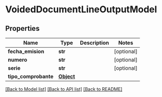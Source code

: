 # VoidedDocumentLineOutputModel

## Properties
Name | Type | Description | Notes
------------ | ------------- | ------------- | -------------
**fecha_emision** | **str** |  | [optional] 
**numero** | **str** |  | [optional] 
**serie** | **str** |  | [optional] 
**tipo_comprobante** | [**Object**](Object.md) |  | 

[[Back to Model list]](../README.md#documentation-for-models) [[Back to API list]](../README.md#documentation-for-api-endpoints) [[Back to README]](../README.md)

